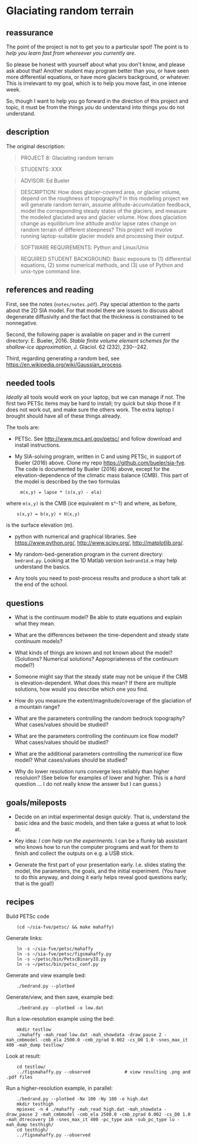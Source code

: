 
Glaciating random terrain
=========================


reassurance
-----------

The point of the project is not to get you to a particular spot!  The point is to _help you learn fast from whereever you currently are_.

So please be honest with yourself about what you don't know, and please ask about that!  Another student may program better than you, or have seen more differential equations, or have more glaciers background, or whatever.  This is irrelevant to my goal, which is to help you move fast, in one intense week.

So, though I want to help you go forward in the direction of this project and topic, it must be from the things _you_ do understand into things _you_ do not understand.


description
-----------

The original description:

> PROJECT 8: Glaciating random terrain

> STUDENTS: XXX

> ADVISOR: Ed Bueler

> DESCRIPTION: How does glacier-covered area, or glacier volume, depend on the roughness of topography?  In this modeling project we will generate random terrain, assume altitude-accumulation feedback, model the corresponding steady states of the glaciers, and measure the modeled glaciated area and glacier volume.  How does glaciation change as equilibrium line altitude and/or lapse rates change on random terrain of different steepness?  This project will involve running laptop-suitable glacier models and processing their output.

> SOFTWARE REQUIREMENTS: Python and Linux/Unix

> REQUIRED STUDENT BACKGROUND: Basic exposure to (1) differential equations, (2) some numerical methods, and (3) use of Python and unix-type command line.


references and reading
----------------------

First, see the notes (`notes/notes.pdf`).  Pay special attention to the parts about the 2D SIA model.  For that model there are issues to discuss about degenerate diffusivity and the fact that the thickness is constrained to be nonnegative.

Second, the following paper is available on paper and in the current directory: E. Bueler, 2016.  _Stable finite volume element schemes for the shallow-ice approximation_, J. Glaciol. 62 (232), 230--242.

Third, regarding generating a random bed, see https://en.wikipedia.org/wiki/Gaussian_process.


needed tools
------------

_Ideally_ all tools would work on your laptop, but we can manage if not.  The first two PETSc items may be hard to install; try quick but skip those if it does not work out, and make sure the others work.  The extra laptop I brought should have all of these things already.

The tools are:

* PETSc.  See http://www.mcs.anl.gov/petsc/ and follow download and install instructions.

* My SIA-solving program, written in C and using PETSc, in support of Bueler (2016) above.  Clone my repo https://github.com/bueler/sia-fve.  The code is documented by Bueler (2016) above, except for the elevation-dependence of the climatic mass balance (CMB).  This part of the model is described by the two formulas

        m(x,y) = lapse * (s(x,y) - ela)

where `m(x,y)` is the CMB (ice equivalent m s^-1) and where, as before,

        s(x,y) = b(x,y) + H(x,y)

is the surface elevation (m).

* python with numerical and graphical libraries.  See https://www.python.org/, http://www.scipy.org/, http://matplotlib.org/.

* My random-bed-generation program in the current directory: `bedrand.py`.  Looking at the 1D Matlab version `bedrand1d.m` may help understand the basics.

* Any tools you need to post-process results and produce a short talk at the end of the school.


questions
---------

* What is the continuum model?  Be able to state equations and explain what they mean.

* What are the differences between the time-dependent and steady state continuum models?

* What kinds of things are known and not known about the model?  (Solutions?  Numerical solutions?  Appropriateness of the continuum model?)

* Someone might say that the steady state may not be unique if the CMB is elevation-dependent.  What does this mean?  If there are multiple solutions, how would you describe which one you find.

* How do you measure the extent/magnitude/coverage of the glaciation of a mountain range?

* What are the parameters controlling the random bedrock topography?  What cases/values should be studied?

* What are the parameters controlling the continuum ice flow model?  What cases/values should be studied?

* What are the additional parameters controlling the _numerical_ ice flow model?  What cases/values should be studied?

* Why do lower resolution runs converge less reliably than higher resoluion?  (See below for examples of lower and higher.  This is a _hard_ question ... I do not really know the answer but I can guess.)


goals/mileposts
---------------

* Decide on an initial experimental design _quickly_.  That is, understand the basic idea and the basic models, and then take a guess at what to look at.

* Key idea: _I can help run the experiments._  I can be a flunky lab assistant who knows how to run the computer programs and wait for them to finish and collect the outputs on e.g. a USB stick.

* Generate the first part of your presentation early.  I.e. slides stating the model, the parameters, the goals, and the initial experiment.  (You have to do this anyway, and doing it early helps reveal good questions early; that is the goal!)


recipes
-------

Build PETSc code

        (cd ~/sia-fve/petsc/ && make mahaffy)

Generate links:

        ln -s ~/sia-fve/petsc/mahaffy
        ln -s ~/sia-fve/petsc/figsmahaffy.py
        ln -s ~/petsc/bin/PetscBinaryIO.py
        ln -s ~/petsc/bin/petsc_conf.py

Generate and view example bed:

        ./bedrand.py --plotbed

Generate/view, and then save, example bed:

        ./bedrand.py --plotbed -o low.dat

Run a low-resolution example using the bed:

        mkdir testlow
        ./mahaffy -mah_read low.dat -mah_showdata -draw_pause 2 -mah_cmbmodel -cmb_ela 2500.0 -cmb_zgrad 0.002 -cs_D0 1.0 -snes_max_it 400 -mah_dump testlow/

Look at result:

        cd testlow/
        ../figsmahaffy.py --observed             # view resulting .png and .pdf files

Run a higher-resolution example, in parallel:

        ./bedrand.py --plotbed -Nx 100 -Ny 100 -o high.dat
        mkdir testhigh
        mpiexec -n 4 ./mahaffy -mah_read high.dat -mah_showdata -draw_pause 2 -mah_cmbmodel -cmb_ela 2500.0 -cmb_zgrad 0.002 -cs_D0 1.0 -mah_dtrecovery 10 -snes_max_it 400 -pc_type asm -sub_pc_type lu -mah_dump testhigh/
        cd testhigh/
        ../figsmahaffy.py --observed

